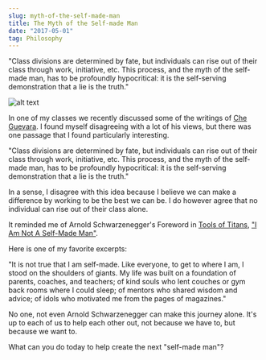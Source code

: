 ```yaml
---
slug: myth-of-the-self-made-man
title: The Myth of the Self-made Man
date: "2017-05-01"
tag: Philosophy
---
```


"Class divisions are determined by fate, but individuals can rise out of their class through work, initiative, etc. This process, and the myth of the self-made man, has to be profoundly hypocritical: it is the self-serving demonstration that a lie is the truth."

<!-- more -->

![alt text](./selfmade.jpg)

In one of my classes we recently discussed some of the writings of [Che Guevara](https://en.wikiquote.org/wiki/Che_Guevara). I found myself disagreeing with a lot of his views, but there was one passage that I found particularly interesting.

"Class divisions are determined by fate, but individuals can rise out of their class through work, initiative, etc. This process, and the myth of the self-made man, has to be profoundly hypocritical: it is the self-serving demonstration that a lie is the truth."

In a sense, I disagree with this idea because I believe we can make a difference by working to be the best we can be. I do however agree that no individual can rise out of their class alone.

It reminded me of Arnold Schwarzenegger's Foreword in [Tools of Titans](https://www.amazon.com/Tools-Titans-Billionaires-World-Class-Performers/dp/1328683788), ["I Am Not A Self-Made Man"](http://tim.blog/2016/11/07/tools-of-titans-foreword-arnold-schwarzenegger-i-am-not-a-self-made-man/).

Here is one of my favorite excerpts:

"It is not true that I am self-made. Like everyone, to get to where I am, I stood on the shoulders of giants. My life was built on a foundation of parents, coaches, and teachers; of kind souls who lent couches or gym back rooms where I could sleep; of mentors who shared wisdom and advice; of idols who motivated me from the pages of magazines."

No one, not even Arnold Schwarzenegger can make this journey alone. It's up to each of us to help each other out, not because we have to, but because we want to.

What can you do today to help create the next "self-made man"?
